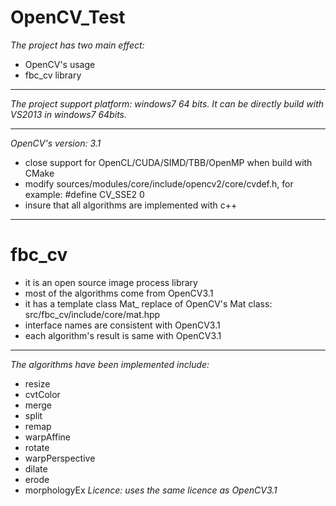 # OpenCV_Test
*The project has two main effect:*
- OpenCV's usage
- fbc_cv library
***
*The project support platform: windows7 64 bits. It can be directly build with VS2013 in windows7 64bits.*
***
*OpenCV's version: 3.1*
- close support for OpenCL/CUDA/SIMD/TBB/OpenMP when build with CMake
- modify sources/modules/core/include/opencv2/core/cvdef.h, for example: #define CV_SSE2 0
- insure that all algorithms are implemented with c++
***
# fbc_cv
- it is an open source image process library
- most of the algorithms come from OpenCV3.1
- it has a template class Mat_ replace of OpenCV's Mat class: src/fbc_cv/include/core/mat.hpp
- interface names are consistent with OpenCV3.1
- each algorithm's result is same with OpenCV3.1
***
*The algorithms have been implemented include:*
- resize
- cvtColor
- merge
- split
- remap
- warpAffine
- rotate
- warpPerspective
- dilate
- erode
- morphologyEx
*Licence: uses the same licence as OpenCV3.1*
